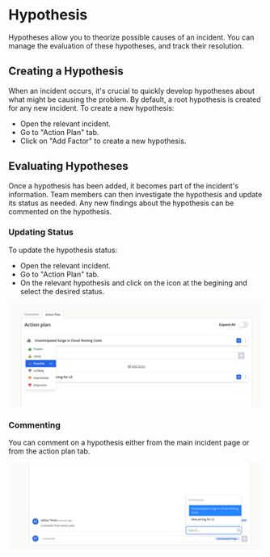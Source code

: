# Hypothesis

Hypotheses allow you to theorize possible causes of an incident. You can manage the evaluation of these hypotheses, and track their resolution.

## Creating a Hypothesis

When an incident occurs, it's crucial to quickly develop hypotheses about what might be causing the problem. By default, a root hypothesis is created for any new incident. To create a new hypothesis:

- Open the relevant incident.
- Go to "Action Plan" tab.
- Click on "Add Factor" to create a new hypothesis.

## Evaluating Hypotheses

Once a hypothesis has been added, it becomes part of the incident's information. Team members can then investigate the hypothesis and update its status as needed. Any new findings about the hypothesis can be commented on the hypothesis.

### Updating Status

To update the hypothesis status:

- Open the relevant incident.
- Go to "Action Plan" tab.
- On the relevant hypothesis and click on the icon at the begining and select the desired status.

![Updating status of a hypothesis](../../images/hypothesis-status.png)

### Commenting

You can comment on a hypothesis either from the main incident page or from the action plan tab.

![Leaving a comment on a hypothesis](../../images/hypothesis-comment.png)
